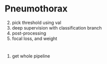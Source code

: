 # Pneumothorax

2. pick threshold using val
2. deep supervision with classification branch
3. post-processing
4. focal loss, and weight

#
1. get whole pipeline

